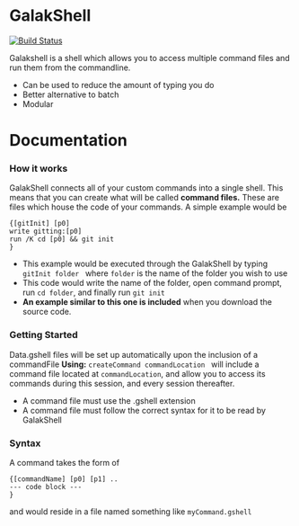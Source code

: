 # GalakShell
[![Build Status](https://travis-ci.org/joemccann/dillinger.svg?branch=master)](https://travis-ci.org/joemccann/dillinger)

Galakshell is a shell which allows you to access multiple command files and run them from the commandline. 
  - Can be used to reduce the amount of typing you do
  - Better alternative to batch
  - Modular

# Documentation
### How it works
GalakShell connects all of your custom commands into a single shell. This means that you can create what will be called **command files.** These are files which house the code of your commands. A simple example would be
```
{[gitInit] [p0]
write gitting:[p0]
run /K cd [p0] && git init
}
```
- This example would be executed through the GalakShell by typing `gitInit folder ` where `folder` is the name of the folder you wish to use
- This code would write the name of the folder, open command prompt, run `cd folder`, and finally run `git init`
- **An example similar to this one is included** when you download the source code.
### Getting Started
Data.gshell files will be set up automatically upon the inclusion of a commandFile
**Using:**
`createCommand commandLocation `
will include a command file located at `commandLocation`, and allow you to access its commands during this session, and every session thereafter.
- A command file must use the .gshell extension
- A command file must follow the correct syntax for it to be read by GalakShell
### Syntax
A command takes the form of
```
{[commandName] [p0] [p1] ..
--- code block ---
}
```
and would reside in a file named something like `myCommand.gshell`